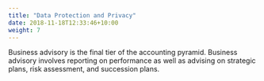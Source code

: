 ```yaml
---
title: "Data Protection and Privacy"
date: 2018-11-18T12:33:46+10:00
weight: 7
---
```


Business advisory is the final tier of the accounting pyramid. Business advisory involves reporting on performance as well as advising on strategic plans, risk assessment, and succession plans.
